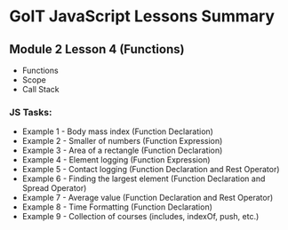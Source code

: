 # GoIT JavaScript Lessons Summary

## Module 2 Lesson 4 (Functions)

-   Functions
-   Scope
-   Call Stack

### JS Tasks:

-   Example 1 - Body mass index (Function Declaration)
-   Example 2 - Smaller of numbers (Function Expression)
-   Example 3 - Area of a rectangle (Function Declaration)
-   Example 4 - Element logging (Function Expression)
-   Example 5 - Contact logging (Function Declaration and Rest Operator)
-   Example 6 - Finding the largest element (Function Declaration and Spread
    Operator)
-   Example 7 - Average value (Function Declaration and Rest Operator)
-   Example 8 - Time Formatting (Function Declaration)
-   Example 9 - Collection of courses (includes, indexOf, push, etc.)
